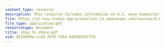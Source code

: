 ```yaml
---
content_type: resource
description: This resource includes information on U.S. navy humanitarian relief.
file: https://ol-ocw-studio-app-production.s3.amazonaws.com/courses/6-691-seminar-in-electric-power-systems-spring-2006/92249d9acca97bf0fd5d94038d16f77d_ship_to_shore.pdf
file_type: application/pdf
resourcetype: Document
title: ship_to_shore.pdf
uid: 92249d9a-cca9-7bf0-fd5d-94038d16f77d
---
```

